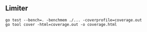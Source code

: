 Limiter
-------

```shell
go test --bench=. -benchmem ./... -coverprofile=coverage.out
go tool cover -html=coverage.out -o coverage.html
```

